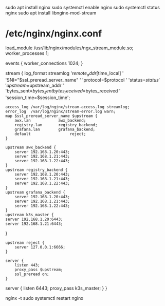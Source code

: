 sudo apt install nginx
sudo systemctl enable nginx
sudo systemctl status nginx
sudo apt install libnginx-mod-stream

# /etc/nginx/nginx.conf
load_module /usr/lib/nginx/modules/ngx_stream_module.so;
worker_processes  1;

events {
    worker_connections 1024;
}

stream {
    log_format streamlog '$remote_addr [$time_local] '
                         'SNI="$ssl_preread_server_name" '
                         'protocol=$protocol '
                         'status=$status '
                         'upstream=$upstream_addr '
                         'bytes_sent=$bytes_sent bytes_received=$bytes_received '
                         'session_time=$session_time';

    access_log /var/log/nginx/stream-access.log streamlog;
    error_log  /var/log/nginx/stream-error.log warn;
    map $ssl_preread_server_name $upstream {
        awx.lan            awx_backend;
        registry.lan       registry_backend;
        grafana.lan        grafana_backend;
        default                 reject;
    }

    upstream awx_backend {
        server 192.168.1.20:443;
        server 192.168.1.21:443;
        server 192.168.1.22:443;
    }
    upstream registry_backend {
        server 192.168.1.20:443;
        server 192.168.1.21:443;
        server 192.168.1.22:443;
    }
    upstream grafana_backend {
        server 192.168.1.20:443;
        server 192.168.1.21:443;
        server 192.168.1.22:443;
    }
    upstream k3s_master {
    server 192.168.1.20:6443;
    server 192.168.1.21:6443;
   }

    upstream reject {
        server 127.0.0.1:6666;
    }

    server {
        listen 443;
        proxy_pass $upstream;
        ssl_preread on;
    }
  server {
    listen 6443;
    proxy_pass k3s_master;
  }
}

nginx -t
sudo systemctl restart nginx